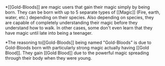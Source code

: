 *[[Gold-Bloods]] are magic users that gain their magic simply by being born. They can be born with up to 5 separate types of [[Magic]] (Fire, earth, water, etc.) depending on their species. Also depending on species, they are capable of completely understanding their magic before they understand how to walk. In other cases, some don't even learn that they have magic until late into being a teenager.

*The reasoning to[[Gold-Bloods]] being named "Gold-Bloods" is due to Gold-Bloods born with particularly strong magic actually having [[Gold Blood]]. They gain [[Gold Blood]] due to the powerful magic spreading through their body when they were young.
